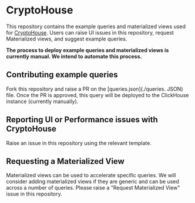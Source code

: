 # CryptoHouse

This repository contains the example queries and materialized views used for [CryptoHouse](https://crypto.clickhouse.com). Users can raise UI issues in this repository, request Materialized views, and suggest example queries.

**The process to deploy example queries and materialized views is currently manual. We intend to automate this process.**

## Contributing example queries

Fork this repository and raise a PR on the [queries.json](./queries. JSON) file. Once the PR is approved, this query will be deployed to the ClickHouse instance (currently manually).

## Reporting UI or Performance issues with CryptoHouse

Raise an issue in this repository using the relevant template.

## Requesting a Materialized View

Materialized views can be used to accelerate specific queries. We will consider adding materialized views if they are generic and can be used across a number of queries. Please raise a "Request Materialized View" issue in this repository.

